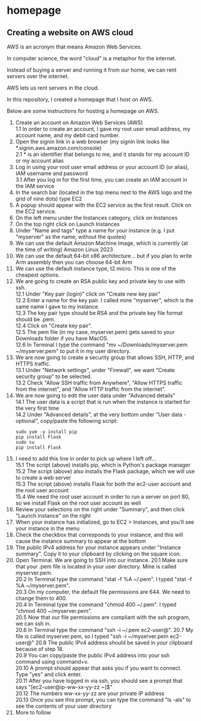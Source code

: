 # homepage

## Creating a website on AWS cloud

AWS is an acronym that means Amazon Web Services.

In computer science, the word "cloud" is a metaphor for the internet.

Instead of buying a server and running it from our home, we can rent servers over the internet.

AWS lets us rent servers in the cloud.

In this repository, I created a homepage that I host on AWS.

Below are some instructions for hosting a homepage on AWS.

1. Create an account on Amazon Web Services (AWS)\
1.1 In order to create an account, I gave my root user email address, my account name, and my debit card number.
2. Open the signin link in a web browser (my signin link looks like *.signin.aws.amazon.com/console)\
2.1 * is an identifier that belongs to me, and it stands for my account ID or my account alias
3. Log in using your root user email address or your account ID (or alias), IAM username and password\
3.1 After you log in for the first time, you can create an IAM account in the IAM service
4. In the search bar (located in the top menu next to the AWS logo and the grid of nine dots) type EC2
5. A popup should appear with the EC2 service as the first result. Click on the EC2 service.
6. On the left menu under the Instances category, click on Instances
7. On the top right click on Launch Instances
8. Under "Name and tags" type a name for your instance (e.g. I put "myserver" as the name, without the quotes)
9. We can use the default Amazon Machine Image, which is currently (at the time of writing) Amazon Linux 2023
10. We can use the default 64-bit x86 architecture... but if you plan to write Arm assembly then you can choose 64-bit Arm
11. We can use the default instance type, t2.micro. This is one of the cheapest options.
12. We are going to create an RSA public key and private key to use with ssh.\
12.1 Under "Key pair (login)" click on "Create new key pair"\
12.2 Enter a name for the key pair. I called mine "myserver", which is the same name I gave to my instance.\
12.3 The key pair type should be RSA and the private key file format should be .pem.\
12.4 Click on "Create key pair".\
12.5 The pem file (in my case, myserver.pem) gets saved to your Downloads folder if you have MacOS.\
12.6 In Terminal I type the command "mv ~/Downloads/myserver.pem ~/myserver.pem" to put it in my user directory.
13. We are now going to create a security group that allows SSH, HTTP, and HTTPS traffic.\
13.1 Under "Network settings", under "Firewall", we want "Create security group" to be selected.\
13.2 Check "Allow SSH traffic from Anywhere", "Allow HTTPS traffic from the internet", and "Allow HTTP traffic from the internet".
14. We are now going to edit the user data under "Advanced details"\
14.1 The user data is a script that is run when the instance is started for the very first time\
14.2 Under "Advanced details", at the very bottom under "User data - optional", copy/paste the following script:
    ```
    sudo yum -y install pip
    pip install Flask
    sudo su
    pip install Flask
15. I need to add this line in order to pick up where I left off...\
15.1 The script (above) installs pip, which is Python's package manager\
15.2 The script (above) also installs the Flask package, which we will use to create a web server\
15.3 The script (above) installs Flask for both the ec2-user account and the root user account\
15.4 We need the root user account in order to run a server on port 80, so we install Flask on the root user account as well
16. Review your selections on the right under "Summary", and then click "Launch instance" on the right
17. When your instance has initialized, go to EC2 > Instances, and you'll see your instance in the menu
18. Check the checkbox that corresponds to your instance, and this will cause the instance summary to appear at the bottom
19. The public IPv4 address for your instance appears under "Instance summary". Copy it to your clipboard by clicking on the square icon.
20. Open Terminal. We are going to SSH into our instance.
20.1 Make sure that your .pem file is located in your user directory. Mine is called myserver.pem.\
20.2 In Terminal type the command "stat -f %A ~/<filename>.pem". I typed "stat -f %A ~/myserver.pem".\
20.3 On my computer, the default file permissions are 644. We need to change them to 400.\
20.4 In Terminal type the command "chmod 400 ~/<filename>.pem". I typed "chmod 400 ~/myserver.pem".\
20.5 Now that our file permissions are compliant with the ssh program, we can ssh in.\
20.6 In Terminal type the command "ssh -i ~/<filename>.pem ec2-user@<public-ipv4-address>".
20.7 My file is called myserver.pem, so I typed "ssh -i ~/myserver.pem ec2-user@<public-ipv4-address>"
20.8 The public IPv4 address should be saved in your clipboard because of step 18.\
20.9 You can copy/paste the public IPv4 address into your ssh command using command+v.\
20.10 A prompt should appear that asks you if you want to connect. Type "yes" and click enter.\
20.11 After you have logged in via ssh, you should see a prompt that says "[ec2-user@ip-ww-xx-yy-zz ~]$"\
20.12 The numbers ww-xx-yy-zz are your private IP address\
20.13 Once you see this prompt, you can type the command "ls -als" to see the contents of your user directory
21. More to follow
